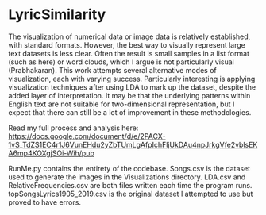 # LyricSimilarity
The visualization of numerical data or image data is relatively established, with standard formats. However, the best way to visually represent large text datasets is less clear. Often the result is small samples in a list format (such as here) or word clouds, which I argue is not particularly visual (Prabhakaran). This work attempts several alternative modes of visualization, each with varying success. Particularly interesting is applying visualization techniques after using LDA to mark up the dataset, despite the added layer of interpretation. It may be that the underlying patterns within English text are not suitable for two-dimensional representation, but I expect that there can still be a lot of improvement in these methodologies. 

Read my full process and analysis here: https://docs.google.com/document/d/e/2PACX-1vS_TdZS1EC4r1J6VunEHdu2yZbTUmLgAfpIchFljUkDAu4npJrkgVfe2vblsEKA6mp4KOXgjSOi-Wih/pub

RunMe.py contains the entirety of the codebase.
Songs.csv is the dataset used to generate the images in the Visualizations directory.
LDA.csv and RelativeFrequencies.csv are both files written each time the program runs. 
topSongsLyrics1905_2019.csv is the original dataset I attempted to use but proved to have errors. 
